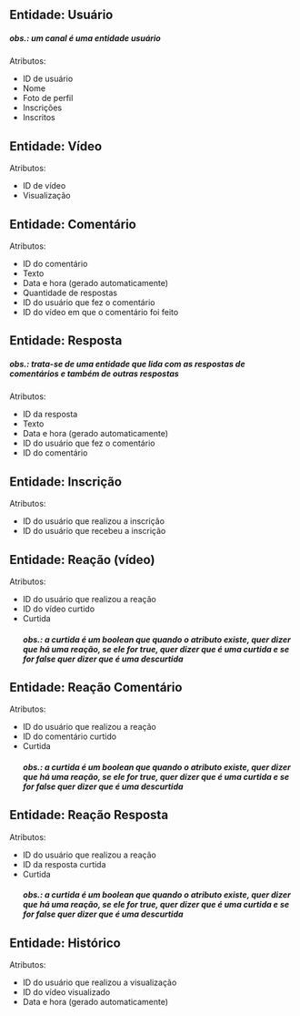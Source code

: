 ## Entidade: Usuário

<h5>obs.: um canal é uma entidade usuário</h5>

Atributos:

- ID de usuário
- Nome
- Foto de perfil
- Inscrições
- Inscritos

## Entidade: Vídeo

Atributos:

- ID de vídeo
- Visualização

## Entidade: Comentário

Atributos:

- ID do comentário
- Texto
- Data e hora (gerado automaticamente)
- Quantidade de respostas
- ID do usuário que fez o comentário
- ID do vídeo em que o comentário foi feito

## Entidade: Resposta

<h5>obs.: trata-se de uma entidade que lida com as respostas de comentários e também de outras respostas</h5>

Atributos:

- ID da resposta
- Texto
- Data e hora (gerado automaticamente)
- ID do usuário que fez o comentário
- ID do comentário

## Entidade: Inscrição

Atributos:

- ID do usuário que realizou a inscrição
- ID do usuário que recebeu a inscrição

## Entidade: Reação (vídeo)

Atributos:

- ID do usuário que realizou a reação
- ID do vídeo curtido
- Curtida
  <h5>obs.: a curtida é um boolean que quando o atributo existe, quer dizer que há uma reação, se ele for true, quer
  dizer que é uma curtida e se for false quer dizer que é uma descurtida</h5>

## Entidade: Reação Comentário

Atributos:

- ID do usuário que realizou a reação
- ID do comentário curtido
- Curtida
  <h5>obs.: a curtida é um boolean que quando o atributo existe, quer dizer que há uma reação, se ele for true, quer
  dizer que é uma curtida e se for false quer dizer que é uma descurtida</h5>

## Entidade: Reação Resposta

Atributos:

- ID do usuário que realizou a reação
- ID da resposta curtida
- Curtida
  <h5>obs.: a curtida é um boolean que quando o atributo existe, quer dizer que há uma reação, se ele for true, quer
  dizer que é uma curtida e se for false quer dizer que é uma descurtida</h5>

## Entidade: Histórico

Atributos:

- ID do usuário que realizou a visualização
- ID do vídeo visualizado
- Data e hora (gerado automaticamente)
